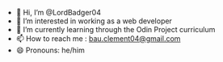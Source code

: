 - 👋 Hi, I’m @LordBadger04
- 👀 I’m interested in working as a web developer
- 🌱 I’m currently learning through the Odin Project curriculum
- 📫 How to reach me : bau.clement04@gmail.com
- 😄 Pronouns: he/him

<!---
LordBadger04/LordBadger04 is a ✨ special ✨ repository because its `README.md` (this file) appears on your GitHub profile.
You can click the Preview link to take a look at your changes.
--->
